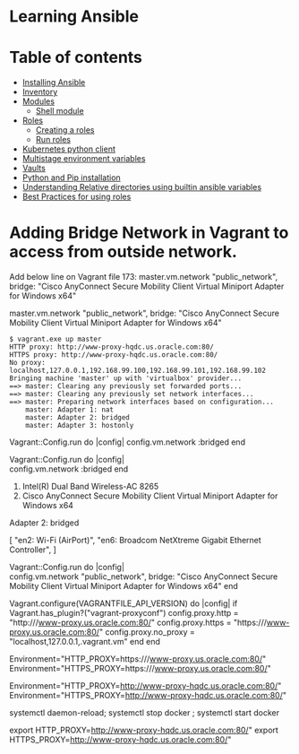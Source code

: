 Learning Ansible 
================


Table of contents
=================

<!--ts-->
   * [Installing Ansible](#installing-ansible)
   * [Inventory](#inventory)
   * [Modules](#modules)
      * [Shell module](#shell-module)
   * [Roles](#roles)
      * [Creating a roles](#creating-a-roles)
      * [Run roles](#run-roles)
   * [Kubernetes python client](#kubernetes-python-client)
   * [Multistage environment variables](#multistage-environment-variables)
   * [Vaults](#vaults)
   * [Python and Pip installation](#python-and-pip-installation)
   * [Understanding Relative directories using builtin ansible variables](#understanding-relative-directories-using-builtin-ansible-variables)
   * [Best Practices for using roles](#best-practices-for-roles)
<!--te-->


Adding Bridge Network in Vagrant to access from outside network.
=========================
Add below line on Vagrant file
173: master.vm.network "public_network", bridge: "Cisco AnyConnect Secure Mobility Client Virtual Miniport Adapter for Windows x64"


master.vm.network "public_network", bridge: "Cisco AnyConnect Secure Mobility Client Virtual Miniport Adapter for Windows x64"
```
$ vagrant.exe up master
HTTP proxy: http://www-proxy-hqdc.us.oracle.com:80/
HTTPS proxy: http://www-proxy-hqdc.us.oracle.com:80/
No proxy: localhost,127.0.0.1,192.168.99.100,192.168.99.101,192.168.99.102
Bringing machine 'master' up with 'virtualbox' provider...
==> master: Clearing any previously set forwarded ports...
==> master: Clearing any previously set network interfaces...
==> master: Preparing network interfaces based on configuration...
    master: Adapter 1: nat
    master: Adapter 2: bridged
    master: Adapter 3: hostonly
```

Vagrant::Config.run do |config|
  config.vm.network :bridged
end

Vagrant::Config.run do |config|   
  config.vm.network :bridged 
end

1) Intel(R) Dual Band Wireless-AC 8265
2) Cisco AnyConnect Secure Mobility Client Virtual Miniport Adapter for Windows x64

Adapter 2: bridged


[
  "en2: Wi-Fi (AirPort)",
  "en6: Broadcom NetXtreme Gigabit Ethernet Controller",
]



Vagrant::Config.run do |config|   
  config.vm.network "public_network", bridge: "Cisco AnyConnect Secure Mobility Client Virtual Miniport Adapter for Windows x64"
end


Vagrant.configure(VAGRANTFILE_API_VERSION) do |config|
  if Vagrant.has_plugin?("vagrant-proxyconf")
    config.proxy.http     = "http:///www-proxy.us.oracle.com:80/"
    config.proxy.https    = "https:///www-proxy.us.oracle.com:80/"
    config.proxy.no_proxy = "localhost,127.0.0.1,.vagrant.vm"
  end
end


Environment="HTTP_PROXY=https:///www-proxy.us.oracle.com:80/"
Environment="HTTPS_PROXY=https:///www-proxy.us.oracle.com:80/"


Environment="HTTP_PROXY=http://www-proxy-hqdc.us.oracle.com:80/"
Environment="HTTPS_PROXY=http://www-proxy-hqdc.us.oracle.com:80/"

systemctl daemon-reload; systemctl stop docker ; systemctl start docker

export HTTP_PROXY=http://www-proxy-hqdc.us.oracle.com:80/"
export HTTPS_PROXY=http://www-proxy-hqdc.us.oracle.com:80/"
